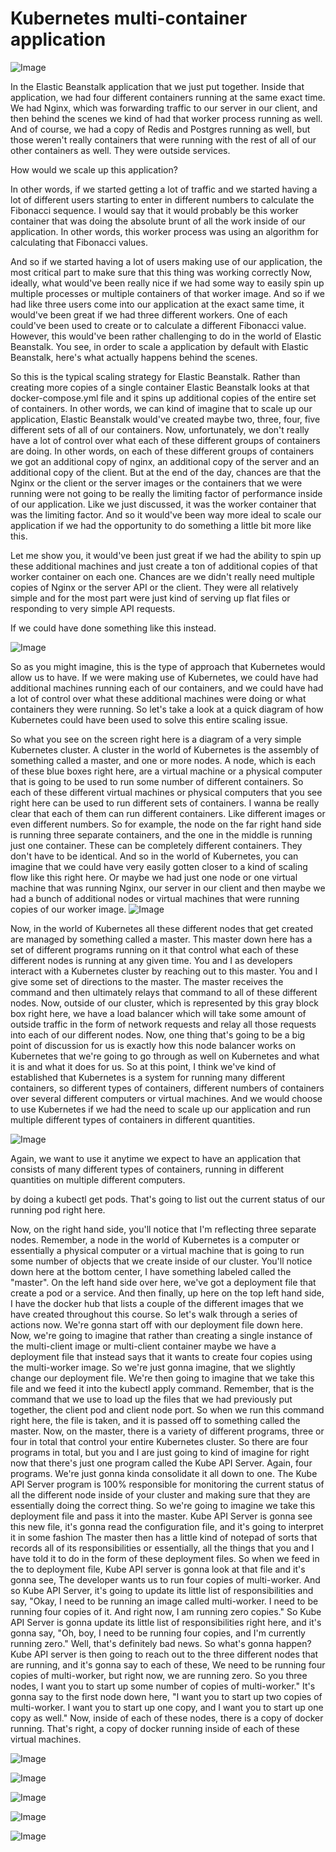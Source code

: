 # Kubernetes multi-container application

![Image](https://lh3.googleusercontent.com/tqDMnFsPdAJU5f4aizKmnZ8TGhq3CRbcxYGiAf3muOf4n8vt5CE_44z_b0rvYJKa4oAdfoJz3CpajaaBSs82ZOP99f1O604PXZ6yCW-CUqaEnz7RaQhjJMLni6qEu0QXD5PKsJb4eMo8cgQWr8t4mjeIM17BzK4tJOF407X6XiBL9Ps0MTRvy2EWZtdWHl64hjhB-BX_Xj7y4OHv3lXr_GvscujmQUBrCpYY5WohqKhDb8I4PxyPSRXklSA6IMW2xq2B5hUHyUMAZ4ITu3PK5sbloUXXbGSARvcEi0jDNPBZoL2SIiZdQNflcffb8q1h7liHUi-_f2jb-Srqx44MgwMzQVgi9zxXgPbtquRi6x-NefC_XI9KF_y69sORG03qv2L5e6j314H7FrwKVRzw3MgpkT4Hhuns_tlf203RWxz7AJMC53XBfYOxf6_DTkEZ99HGYGs--6ioWRywIoLu8P2zqnWsLU0a2jGVhla18OY2QAAThswhb0oooRpcJziDE_gJeBIMaTPVa7EAWBdEeD7uEUKihLrIGMjB5Y-80zhFIx-IBXKkJeM07WUZg2KmQevzKK9sYVLV7mnIwiHp9URypdaEVxwyKTiMrh8KRZ-Qc8wVqEhE498rMrQ1Tt_QIK4WGQy6xZoVOsxI-mxOrk6PfHVFesx99i9NI3QMr1q7MSneLWL5id7hQbQtJXnFWYzVPEgp1l8Z-3PGrLxpEWXZ7JlzJPb--Eu-NMYr_QMAHZkQReNWsxRgbhVJySPUrwCmgIaYh9kHxVYyjgi0oYyVtNFKwuJZDdkgY4yciJjcxSuxt7qsrptqhhjQufqbf8nQeB6ugdlZb_3M2ep45I94mKWnGYrNIHjsEEVxly49izCFdi5ll_UEQijwTOgw2MtiAxKEikxgE-eOY5G5vW_qVCupG0oM0zPzcnWnB8KY=w428-h256-no?authuser=0)

In the Elastic Beanstalk application
that we just put together.
Inside that application, we had four different containers
running at the same exact time.
We had Nginx, which was forwarding traffic to our server
in our client, and then behind the scenes we kind
of had that worker process running as well.
And of course, we had a copy of Redis and Postgres
running as well, but those weren't really containers
that were running with the rest of all of our other
containers as well.
They were outside services.

How would we scale up this application?

In other words, if we started getting a lot
of traffic and we started having a lot
of different users starting to enter
in different numbers to calculate the
Fibonacci sequence.
I would say
that it would probably be this worker container
that was doing the absolute brunt
of all the work inside of our application.
In other words, this worker process was using an algorithm
for calculating that Fibonacci values.


And so if we started having a lot of users making use
of our application, the most critical part to make sure
that this thing was working correctly
Now, ideally, what would've been really nice
if we had some way to easily spin up multiple processes
or multiple containers of that worker image.
And so if we had like three users come into our application
at the exact same time, it would've been great
if we had three different workers.
One of each could've been used to create
or to calculate a different Fibonacci value.
However, this would've been rather challenging to do
in the world of Elastic Beanstalk.
You see, in order to scale a application by default
with Elastic Beanstalk, here's what actually happens
behind the scenes.


So this is the typical scaling strategy
for Elastic Beanstalk.
Rather than creating more copies of a single container
Elastic Beanstalk looks at that docker-compose.yml file
and it spins up additional copies
of the entire set of containers.
In other words, we can kind of imagine that to scale up
our application, Elastic Beanstalk
would've created maybe two, three, four, five different
sets of all of our containers.
Now, unfortunately, we don't really have a lot
of control over what each
of these different groups of containers are doing.
In other words, on each
of these different groups of containers
we got an additional copy of nginx, an additional copy of the server and an additional copy of the client.
But at the end of the day, chances are
that the Nginx or the client or the server images
or the containers that we were running were not
going to be really the limiting factor of performance
inside of our application.
Like we just discussed, it was the worker container
that was the limiting factor.
And so it would've been way more ideal
to scale our application if we had the opportunity
to do something a little bit more like this.

Let me show you, it would've been just great
if we had the ability to spin
up these additional machines and just create a ton
of additional copies of that worker container on each one.
Chances are we didn't really need multiple copies
of Nginx or the server API or the client.
They were all relatively simple and for the most part
were just kind of serving up flat files
or responding to very simple API requests.



If we could have done something like this instead.

![Image](https://lh3.googleusercontent.com/SN4yGkUOXD9ohp3n-oRra7he76_O1Ai-qT5VSmdZ3nCDML_cELYLeNvfy3bmL_T3iuSJm5qQ7b2qEgJWtt01RX9DhOunf4TBw8tWMSoz65n67ObjfUh4X9_B47-2rYqHJJa-hA5YPmWQPdeN7juYFDY0D808ODi7Fn8goP6qjgDEGS3CpvhYyjDzk2e4S5_p4_vEqhUO0HF0ixek04pamwa44l_fPHIghHp8MFpUZoJYEQDbY3yowbX6PK4cQWTFn9Jg3EDJutXrPU_4RafphTEeBu4LXjQaSCPHDiqwypdYNnWxMIK1yjtzgwZv4WfLTei8pCsqy8HaWIs-jneOEBsAlDWhkG8PlU_Pm-t0VN-9K4RREfTT9FS67ZEwVJro5LyT7pS_Lf_6Twq1CUEOTLZmlE2yfSYV4E1bs2c1WlVaZVyCU6NWkmagb7fSMNW4JRZVVuBSYQh6_Pls4jsq2Bqg484jIZt5Z773ghH4dzWCklGCSh6MSqPdTmamog9e6KAQQt02tWiIY27YGojCEDHwJu3fcnwBI5K6EJHFuMeKZYSTAZ1Ezvyn-vukcchhqc4xu8ZAf6lFQgsWVhDwm3-hC-_ysLCMEhaPareaA3-XwEuZ39YL4S-yzON8rU9NgMPMajS4yHhGMnKq4peXjVsfcJfP5OE6AOJ7h72ioDGO0vycN0BC0yHBawp3Itlwx0MBFMJjqMcwk-gQs06yUIaeGIogPROniO7GPZdmcpu7R7EuwJoAeqHN9kPob-OmdrRjNboHYSufSZkXBL9dCFkxC9scFb-iWBzDAHU8V89hEs0awU3MVsCdmXJ637Ln0VPvjfbnmEB_17miFuedesjglbNSaLqI0i38MAgvDfOZVqm8vrl1M7UmuSNDuT6q1TGtZNjJzTzxvptXk8_om29JuKT77xHnJUdNUNZr5TdO=w1294-h607-no?authuser=0)

So as you might imagine, this is the type
of approach that Kubernetes would allow us to have.
If we were making use of Kubernetes,
we could have had additional machines running each
of our containers, and we could have had a lot
of control over what these additional machines were doing
or what containers they were running.
So let's take a look at a quick diagram
of how Kubernetes could have been used
to solve this entire scaling issue.


So what you see on the screen right here is a diagram
of a very simple Kubernetes cluster.
A cluster in the world of Kubernetes is the assembly
of something called a master, and one or more nodes.
A node, which is each of these blue boxes right here,
are a virtual machine or a physical computer
that is going to be used to run some number
of different containers.
So each of these different virtual machines
or physical computers that you see right here
can be used to run different sets of containers.
I wanna be really clear that each of them
can run different containers.
Like different images or even different numbers.
So for example, the node on the far right hand side
is running three separate containers,
and the one in the middle is running just one container.
These can be completely different containers.
They don't have to be identical.
And so in the world of Kubernetes, you can imagine
that we could have very easily gotten closer to a kind
of scaling flow like this right here.
Or maybe we had just one node or one virtual machine
that was running Nginx, our server in our client
and then maybe we had a bunch of additional nodes
or virtual machines that were running
copies of our worker image.
![Image](https://lh3.googleusercontent.com/w8b1V28yoZH89uFj4-BgBSlBJDM6PcTzVy_ld8TsgBTQC-BGe0mpPzVyOQyl7kTNJ9ZSg8jiqFzm7APxKHG3u_O5gcnIRw4_33zYtjGOMHidpuoYdPTXExL6a5DKvqy6Ukv_fKahiiKUGrUfYqHXsTq5kLIr1Oj28bKmiGBmyuZbPSa9I7YrF86BMG5oAEzOmNlEDtHYy3BRnjMFoNou1qN6GgtmclhXpdcGZm0qpkoaGxfvHkYbsIoR6LkCzxLteleP_J2KPg13GdMY3q4RAyeuhUK7ZFUaFwDgFKfStnGFsG_Ut4bmFVGx6uQfdhbpQQneDmLPn2b9uBK4qkfmZ8GI6YpqBIABqZGmeQLQ5PnPAiZda8Ma87yW8W-_lkLOFkmvanfNAOqyWYF4sUUNUuMfp__-k3dhBo3c0iJ1eLmoGfTMzUJyD0F_6xm-VGfpLoqu2S5_T7ZBfgR5zYEssDDEIHBKHXRcUfg-8hk4j6l3mMMRnxmacOb1o4IZ7TxM-pIk5TCGb0cHx5aLVYDl0om45eQ8SXMctAXcOb5Dk0c1YTT9v0eXdZRCKzi3KQVO9VBoM6cllUx4VjbkWU07LcDAsLJFWS9t_auQuKpHNtAA4hLptn0Yv6sFCxlUuS_4DYvuQS00QqZwiwXSsYlgyJ13o5TYaMjEf9wjJUrRRsPgkgUVf6gj2Nx5bY4fMMMHvz5IvoiuZWccm25VzEwXNtzR4hc-8IhbbhjJ7L9MQ6DhFU9Sia_SeZckn3NlzuI4Lz4RxGF5vFxWdheS1U1ovwZimLtcQzBspcyt_qn_HkSmbJxba_5pI0hRaGIX09MTYzDjtOKij5yR7ZRnyd1AY6j4YhUA0WPT5DM7dZuCuLDvsQSH65hjN8VLKQ8bVFhj7HRC9ID4NEExrczbFz-TdfGArbnavFfL3GLy3SuZZW-M=w766-h668-no?authuser=0)

Now, in the world of Kubernetes
all these different nodes that get created are managed
by something called a master.
This master down here has a set
of different programs running on it that control what each
of these different nodes is running at any given time.
You and I as developers interact with a Kubernetes cluster
by reaching out to this master.
You and I give some set of directions to the master.
The master receives the command
and then ultimately relays that command
to all of these different nodes.
Now, outside of our cluster, which is represented
by this gray block box right here, we have a load balancer
which will take some amount of outside traffic
in the form of network requests and relay all those requests
into each of our different nodes.
Now, one thing that's going to be a big point of discussion
for us is exactly how this node balancer works
on Kubernetes that we're going to go through as well
on Kubernetes and what it is and what it does for us.
So at this point, I think we've kind of established
that Kubernetes is a system
for running many different containers, so different types
of containers, different numbers of containers
over several different computers or virtual machines.
And we would choose to use Kubernetes
if we had the need to scale up our application
and run multiple different types
of containers in different quantities.


![Image](https://lh3.googleusercontent.com/cbyn_8F5wTu86rrunpktJmVLcg73XnlD7vsBLpTTfHP4zpdgWnPc7AK270AcdEUq3BapG6AnkalV_R2QO6FhNvZy0O7j7rHd649W9WnJvjqSI01fVQvGz5IA98eYvvI7IYVP4NbKHEMlOmSMYXLs92fSv24HdOtae_tOSKkpHJlPDaav9cUyR0tEHeYTjrTW_XueUDomcHV9AA68SXaF8oO0GM7DIhXkTwzq984k5vcj3C9OGEaMjfmssMRUcKNwcZShO1wssIGn47aXTW27vFQllOs1h_XtGO3XudfE6NMF11Hx6Nd05vKO2KetIDJjOdF8tmgRdlmZQbtRSBWiDkfE6EWiT0Pw8nGpnQJadCAXbnNw7qFm_dNBIglr-l28NcGC8IGoTP7EnArmreVRympCJn1IXXuwXy-B1zYxFhbOPdi_wXmTrTS6X3LQYvzrIKOPe00-5ImubXnoOOP4bfjsD8y7CRH7e5UVGFZ6z3NvACYnjQE2SCPU7yyHwzy9vERD9VPaTLha0phxBTaC9-x89M4T_hKHq__0RwVA3eK-t4ilPj4KOebNjuub504qfNzI7_1uf8e35lPeybF8xG3tQZOnyiY_9V9y12Kz68UqyyZ_2-lDuBJmcemwHJz5q_BnN2u37xEFt2ealNPQc_OEClTR0gd2SHmUeNqBm8_XursM6nmVNgzaq5B3pMCBKwOPzSS7mXd58AyoIROzyPfVa1aNbCSNfg7t_YpFB9GvudyjrBhmO_S6pozT9JYQ9fvuqM6LADF6-E7GilAENkZBr4FbX-YcqRQ02LYh1MQfjSnh43Q-26f8W2cBc5WHK7t3LmiZfPDOYNVj1N1EyIqx1BaA_CHITOxoSfPUf9X7aOMdYPuMkC-PqhK9uVRqbtwomoOGNUY8wMCRqCD_9Tc8g8QZEPpPEDguKxZ3nAgB=w560-h243-no?authuser=0)


Again, we want to use it anytime we expect to have
an application that consists
of many different types of containers,
running in different quantities
on multiple different computers.


by doing a kubectl get pods.
That's going to list out the current status
of our running pod right here.

Now, on the right hand side,
you'll notice that I'm reflecting three separate nodes.
Remember, a node in the world of Kubernetes
is a computer or essentially a physical computer
or a virtual machine that is going to run
some number of objects that we create inside of our cluster.
You'll notice down here at the bottom center,
I have something labeled called the "master".
On the left hand side over here,
we've got a deployment file
that create a pod or a service.
And then finally, up here on the top left hand side,
I have the docker hub that lists a couple
of the different images that we have created
throughout this course.
So let's walk through a series of actions now.
We're gonna start off with our deployment file down here.
Now, we're going to imagine that rather than creating
a single instance of the multi-client image
or multi-client container
maybe we have a deployment file that instead
says that it wants to create four copies
using the multi-worker image.
So we're just gonna imagine, 
that we slightly change our deployment file.
We're then going to imagine that we take this file
and we feed it into the kubectl apply command.
Remember, that is the command that we use
to load up the  files
that we had previously put together,
the client pod and client node port.
So when we run this command right here,
the file is taken,
and it is passed off to something called the master.
Now, on the master,
there is a variety of different programs,
three or four in total that control
your entire Kubernetes cluster.
So there are four programs in total,
but you and I are just going to kind of imagine
for right now that there's just one program
called the Kube API Server.
Again, four programs.
We're just gonna kinda consolidate it all down to one.
The Kube API Server program is 100% responsible
for monitoring the current status of all the different node
inside of your cluster and making sure
that they are essentially doing the correct thing.
So we're going to imagine we take this deployment file
and pass it into the master.
Kube API Server is gonna see this new file,
it's gonna read the configuration file,
and it's going to interpret it in some fashion
The master then has a little kind of notepad of sorts
that records all of its responsibilities
or essentially, all the things that you and I
have told it to do in the form of these deployment files.
So when we feed in the to deployment file,
Kube API server is gonna look at that file
and it's gonna see, 
The developer wants us to run four copies of multi-worker.
And so Kube API Server,
it's going to update its little list
of responsibilities and say,
"Okay, I need to be running an image
called multi-worker.
I need to be running four copies of it.
And right now, I am running zero copies."
So Kube API Server is gonna update its little list
of responsibilities right here, and it's gonna say,
"Oh, boy, I need to be running four copies,
and I'm currently running zero."
Well, that's definitely bad news.
So what's gonna happen?
Kube API server is then going to reach out
to the three different nodes that are running,
and it's gonna say to each of these,
We need to be running four copies of multi-worker,
but right now, we are running zero.
So you three nodes, I want you to start up
some number of copies of multi-worker."
It's gonna say to the first node down here,
"I want you to start up two copies of multi-worker.
I want you to start up one copy,
and I want you to start up one copy as well."
Now, inside of each of these nodes,
there is a copy of docker running.
That's right, a copy of docker running
inside of each of these virtual machines.

![Image](https://lh3.googleusercontent.com/22g1eCM0C7YuyeJchl8IgRVVvP6hs87jU-kofF0zDP19NPFFdRrMzX4rD9MsUfq0_o5FLoqhjMH7_7h3uR_uE1GZbRXqkAiAQldXSZWq5pJgULredfERn0YGDut7oIlSpYX_53PUvTraB7NgSBbKV1yAzF8ETCdHN2h0cGCO66irFFjdpneBzQFweJKMG-g7ebu8aNDCMBj1s7JY-2_FAS9OlnfWGnKqKXgj7UsLT2vD-XnWX8Km3DWHxOpqW4jhAXAQ9GqS_ALz1mjR1XATmSHna6gOmMMYwNOTwS8XfO48-zNoPSmcSpulXe4bXgYgNbd21AJVWsDTccI5PF5f_q_UATwSdS2u9AD32hMFoYyn2B2PGo1W7DEenE_be60OZLrNgQF6jO-T6Lzf4qkAKvCL_1U9GFI0-TaTHRuWG6omXkEAEgRswc6jLPjhEbzAACmrPiFXYdeBiVL7QwJ24YcfsfWctWNku2UnyK_SBrsW7juqFfRefkRGQoPeA3hpwwQlc5Ohoa5emq4tjEFQ-Fj08aO8k_BLZ1AqiNtspTT5eh8vazclkCm-pq1sSyx6Ivw3VHW7-sZyeJFjS0ab9agP6T2SPoGCeqnq94nZEKKFzlK0y0aQ2C84-V5mhaM4pTV4bqECrpBWPLK2qvIAo1v6T5AsTk0pECFk4KTMlCMyPkkYjhYvf57qtP-00EctLDIQmS_W5IWT1BJq3kQ8A3v0aOLx3U7Vx_5mywppSoDIWOrNLEfh8zExnBFzpSyA7dgALBSPuJ-w5XHX0I8u6wmdqurgLc2G5RZlg97uuqhNyR2yYd2mYtZ7dal2n38qEuSN07buyIVFfMYVzyfr1b1NeIqbvz1usf21WUt8DnW7tvWMYg3NJId2V3diitEFJRj_yJZ9FVjKpZK7TW2i9StEvp78CguwOJxkfRwycYJR=w1144-h668-no?authuser=0)

![Image](https://lh3.googleusercontent.com/sDSuOSwms7wTrHKW5DAcHvsoxqNaeP0XgOzaUlZZkkosB-VrDbH5ln5msEBwWgYAYECpFDYBQFGsKLn55XAZ-OtwlJmrZ4mMXDV9JFbMnXzMTIwYbPJgjab6_00jfkF0xTkhGvDMEvHeAzyNVBR79AR6cMyt-CNU8onMrHrYLd1Y0IyhZoHXFf9iD2OsCiyFrcTY4eO2U5SygV0UGh91MH0zcm6WBCz8qtTg6kbN7S8C5YGh2IhvKeb7n2k_1zIUkNFvQ6-G5l0MlXNHYiVuPUFaLM0A13HwPKbp9f0Sdpjykf5XGvgI4cWMKaeF7nqorIouVt3nKaYfwQwXWGI0i8T4Pb2JxcyPBv2aev9Nw-cH2NAIMxSHGxIEZtezSPY4U0BwSPY-sq0WA_tQxEX50ogpoB5jJRKGanKgxJf1YCiV0b7uJo2DwGFbGZqX6JbVuuIhizBYfFJPJ3a-HDgVQk2XDeLFRcsXYK7Irs6wYgcvlYB6DVKsEgzWFBhoMVjv6v4FUWrvZG4oWKoWvK67zdecRdFiPRQ5GTPY1oT7DGhNEmgfRkh73iz5ssccZIRm2UknkWxwx8Yj5pYSunayb1FxGA-dL4WVDiDjD419FoiOuqdXt9bHvxIEtl-WggdyozWzbxn75b5BkIo6chIVFKgiAqv8hp3YRigtdYgpoo5p8lWuAhzaASUJcakOo5s9reKLosGJCeTgeQLThZePRmxMlLC1g2hgST9Gkt2ykc8ugQE5t6PEuTmRjF9ppKEeDo5Nxv93Y6HgKecsjg4jx9CeRiTMoIIssSccUlwAMjhdGI_qFLUWie-SHNxcN5Rw7voLg0VBMY3s_0FuCPaxaKPFmuUvS-YN-i18eW3p-2VPgvZASy3G30fidBevplo-N1Z1PQYvgiekb2TIsE73rJuqDilBxKzBohRAC7RhpVe3=w1294-h365-no?authuser=0)


![Image](https://lh3.googleusercontent.com/TuYbOqvlg3h-LMioMywNUlsnzrI6Q08Ob7fKIrw4JSRrrOMISx4QqPExWHZWcWyxRWhYEOyMi88aFUea8v_DOeVTO_ez9x6BiN4tmQ-ftOJGM6d7w5vcVptV17h4CwpTxgrGi4bmbUqtn9dP1i3wlyboyXgTh1SWuSDAEjfDASMISz677r280I1GR8sM9jNPtFEZeBxCICbqllcWydhL5m1nhwK0l8A_3PGhLdJhyrxZfOzmEyiwEYAISqIgtukmO7zzvg8V5AUjrpeJQeVTh0g8GjxjDAaq7IkVtfiY1iD3jXDfjeCzJwlfbsVrlN6AHUkdUPwmzd-1qTaUFJxvmOSIPrniwXOqYrYp2Z3VGN1LD8HwvT8f_HSzoCqEU3LCav7pkoe4cPPGqD8zO0Aspe4ZLZ7ze5aTmoW0fPKcugNiK3zKNmh7Tz6N9gvjoLvoXFauEiwfNKqdBq6Y3xWHr_SqOPiYrD17_d3IvaY0PKUlJ_2SZoeT1fP3EgISvPc2T14nQqrYEmR1707F5wTJgYKTy968koSVIN--GDRTyV0oFcYrIUa0qZzPsU2cvg9md7OQuPfi7gOMUVWQPfInYaea9QkklSo4ivbdwYW-6dF1x_phMUaNvstCiQ0_rBByBXY5r26Z7EbazieY_v088wMjfc4zkXFapuYb3gUYWNi-eqW_ltNq8vY2Uvbv_ZOsA5q2F1kxkRPAC3QvnXpPVK0MpscmxoOVm0UjjLWf7_2xu0lnjsN295IwAtB4ZQ1Q0NC52sZvAX05WCJ5gQJVztbEdxuKPkeHhzGM-2yx2Bf1ckQTcZJPFzhbt0nVIF10vi_VIaYEUnFiu7T1wz1dV2f6syjcKjucoEHd_iPXvHgtX6TzRG1sDSb7SKQvb-xN2re3JA1d6VIGhqlVGr_2tvgH1QcQgvoSh46YfTZut04y=w1294-h568-no?authuser=0)

![Image](https://lh3.googleusercontent.com/aTDrFV8pqcAgxE1P1kkD9wwmYFl0GIb5aDsU9xA8y_oUNwukrz4mdFiQBGmWvaH8bHTVJumXLFh-8bBDBEqUHXDTvFMe1e4S5sU4VwFsxSgZtxvauoHf6dWZ3TlSIaublBLBxvJr7Vajius0gc6e9qnJbzdDO6unzqs7cjFFvrjpNAT5umcXk4csf8mZhEQHWZYSHOuCGr8H1-kKC5huQJUB6DCX44QgnGuSD0AhatkSGA-XJRaHQzfrXOUesyxmqp300NfmFD_giKPXB7Awr0HylaxSJej4KvwhiNVThnSwjcicw2Y4YF7PWckFlFdrhs82VWhP1XUSaTeLh1zGa_9d6r_wmm20U-BX2s5uReow97sWdGfJykz8hrWkfP6ORhPbWdyD-cBpozCaNtD-Bmuim5DIWcnPSdkk7876Dlnoh7tsim7QDhuTNRN7K7K-4fcCG6QpPVy6Ov3p4U1dAqUk-l9N6VBzxrrqth7si-MyGGjqnUXqrL25Mt9lKGyscHUyGgWAJh7ri08LKQk0E0jBCn3M2oX4pUt7yNGnrPBhUR6jqK1r35MvIXpeFf07qFR20QyYpp6SXUiU8-tLZmXy2Z5UuHHNFEmkbjzAIQHRZ6FLIJtkF2Yrx1ljT2HQUgnwRhQiv8DdME9XUkb5iq3nwqpe0zsIKbheIj6p-aAqzRW90o9BB3Wwreae0rxMoAreeT3Kj3Vk6WO2ZnDagcJ0S7TRClP_ZS8iIKbs1oR1MLxdhBclkrw2Vebh7jdX9Nc6uxCiTQHpUm5mHFZCEwo-f2lahknxN9t2Dhxqdy42MU2uYcqBnsscvqU0T0SKu7jd6cdd0sN__emTl_FZ2DnFFlyAo9P7WM3dKSUq0KYAqxdaK0N2Y1zVIdT83W4YeSO2ml-ZH2uvNWTTCVJWulblUUKrpMBKc0tqcIkFomk1=w1294-h557-no?authuser=0)

![Image](https://lh3.googleusercontent.com/vM_YV9NjTlLFY0HDTODjTAJqz1Kup2QZlgRrfXYeq9_YoSslQMzwSEE7pON885ubTDDUkO6uQE34MnXsq7Sy9ds69aL4hulfGFhv8j9ewhzyOiG4qv4CCpovTP8uV4ExCVbsgbs46crK_sOHLax3V4lUQvuwJK65hTl8NBzl4v7BezmnWvQ14uggblwZ5jofMDg1g-qbkljjtuFGe56yUJ6NvZqMA9CLE8CUBT05noizvIFfyicDzLB5UhNAuKkG4ttLqCeV42tXGtSGZrq7bGIpqV7AmozwWvhQD7FoJrn22kvw0Mvk7mUcctOGaFgfgjIxNKmskyOz9FZGC9mNzscjCptqQp-vUUo0xjkP_9j_A2hxrtYrmzLrmPAOrP_X5_g0vS3BRv1wGqcv0ndYy_0lRLpcrD8iacFTgUxLk4QCqm4sl3e63N-ybHsvLoPtdFHjY835zv_iBsjmFiOAo5jOYeHduTigMWGyQGJhLZt6-f1k4jRS1LvBzGtLFyBi4DkBBjRUicZ9i1gDiMJ_b4WZI8RkPeoq6Hf8EGlC4ZEt2QZNw08KqH-Ecdfh3L6Wt9JylIgxJvjobnI8NRIbbiVg-AcuM_CKKl7dRY2ly4HRAnFTjLbAiuLaTxaILN3mZ8hTOwU8hE85limnoWSluKCd_PuOl0CzP7OzLV9PRunQMBk1Qw5jl-2DA9rknlRXMbe2HuYu3rIlx776PI21glTBKWGaGS6iy7tAwbtESQZs366ILIt86oR43RZESGLjHij3E0GV2gU3H5SyowBQpLrXTcsiEX2c-vLP8lm2XdSsUOxOfaIDci_PkAObCUOqkcd3-P9oubBXfHihuVEGhzXI33c4Oi1kuvmvu4xV8FcaG_C8UJDlSjG407hp6tNErg4vbWLlZS-K0OEiDAHeZtlRzpB1rGzxWZ1EWoeG1MZp=w1294-h429-no?authuser=0)
